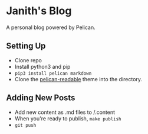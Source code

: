 Janith's Blog
=============

A personal blog powered by Pelican.

Setting Up
----------

* Clone repo
* Install python3 and pip
* `pip3 install pelican markdown`
* Clone the [pelican-readable](https://github.com/janithl/pelican-readable) theme into the directory.

Adding New Posts
----------------

* Add new content as .md files to /.content
* When you're ready to publish, `make publish`
* `git push`

